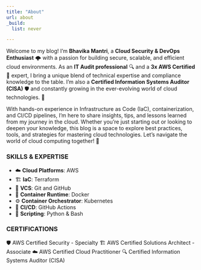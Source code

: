 ```yaml
---
title: "About"
url: about
_build:
  list: never

---
```


Welcome to my blog! I’m **Bhavika Mantri**, a **Cloud Security & DevOps Enthusiast** 🌩️ with a passion for building secure, scalable, and efficient cloud environments. As an **IT Audit professional** 🔍 and a **3x AWS Certified** 🏅 expert, I bring a unique blend of technical expertise and compliance knowledge to the table. I’m also a **Certified Information Systems Auditor (CISA)** 🛡️ and constantly growing in the ever-evolving world of cloud technologies. 🚀

With hands-on experience in Infrastructure as Code (IaC), containerization, and CI/CD pipelines, I’m here to share insights, tips, and lessons learned from my journey in the cloud. Whether you’re just starting out or looking to deepen your knowledge, this blog is a space to explore best practices, tools, and strategies for mastering cloud technologies. Let’s navigate the world of cloud computing together! 🌟


### SKILLS & EXPERTISE

- ☁️ **Cloud Platforms**: AWS  
- 🏗️ **IaC**: Terraform  
- 🐙 **VCS**: Git and GitHub  
- 🐳 **Container Runtime**: Docker  
- ⚙️ **Container Orchestrator**: Kubernetes  
- 🔄 **CI/CD**: GitHub Actions  
- 🐍 **Scripting**: Python & Bash  


### CERTIFICATIONS

🛡️ AWS Certified Security - Specialty
🏗️ AWS Certified Solutions Architect - Associate
☁️ AWS Certified Cloud Practitioner
🔍 Certified Information Systems Auditor (CISA)